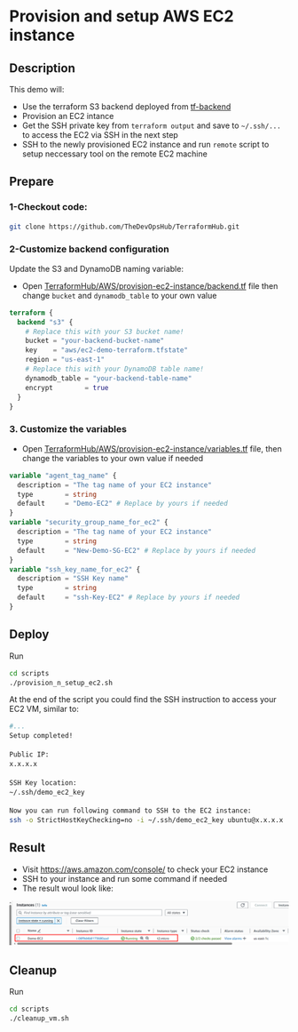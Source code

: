 # Provision and setup AWS EC2 instance

## Description

This demo will:

- Use the terraform S3 backend deployed from [tf-backend](../tf-backend/)
- Provision an EC2 intance
- Get the SSH private key from `terraform output` and save to `~/.ssh/...` to access the EC2 via SSH in the next step
- SSH to the newly provisioned EC2 instance and run `remote` script to setup neccessary tool on the remote EC2 machine

## Prepare

### 1-Checkout code:

```bash
git clone https://github.com/TheDevOpsHub/TerraformHub.git
```

### 2-Customize backend configuration

Update the S3 and DynamoDB naming variable:

- Open [TerraformHub/AWS/provision-ec2-instance/backend.tf](./backend.tf) file then change `bucket` and `dynamodb_table` to your own value

```terraform
terraform {
  backend "s3" {
    # Replace this with your S3 bucket name!
    bucket = "your-backend-bucket-name"
    key    = "aws/ec2-demo-terraform.tfstate"
    region = "us-east-1"
    # Replace this with your DynamoDB table name!
    dynamodb_table = "your-backend-table-name"
    encrypt        = true
  }
}
```

### 3. Customize the variables

- Open [TerraformHub/AWS/provision-ec2-instance/variables.tf](./variables.tf) file, then change the variables to your own value if needed

```terraform
variable "agent_tag_name" {
  description = "The tag name of your EC2 instance"
  type        = string
  default     = "Demo-EC2" # Replace by yours if needed
}
variable "security_group_name_for_ec2" {
  description = "The tag name of your EC2 instance"
  type        = string
  default     = "New-Demo-SG-EC2" # Replace by yours if needed
}
variable "ssh_key_name_for_ec2" {
  description = "SSH Key name"
  type        = string
  default     = "ssh-Key-EC2" # Replace by yours if needed
}
```

## Deploy

Run

```bash
cd scripts
./provision_n_setup_ec2.sh
```

At the end of the script you could find the SSH instruction to access your EC2 VM, similar to:

```bash
#...
Setup completed!

Public IP:
x.x.x.x

SSH Key location:
~/.ssh/demo_ec2_key

Now you can run following command to SSH to the EC2 instance:
ssh -o StrictHostKeyChecking=no -i ~/.ssh/demo_ec2_key ubuntu@x.x.x.x
```

## Result

- Visit https://aws.amazon.com/console/ to check your EC2 instance
- SSH to your instance and run some command if needed
- The result woul look like:

![ec2-result](./assets/ec2-result.png)

## Cleanup

Run

```bash
cd scripts
./cleanup_vm.sh
```

